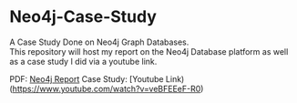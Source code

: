 # Neo4j-Case-Study
A Case Study Done on Neo4j Graph Databases. <br>
This repository will host my report on the Neo4j Database platform as well as a case study I did via a youtube link.

PDF: [Neo4j Report](/report.pdf)
Case Study: [Youtube Link)(https://www.youtube.com/watch?v=veBFEEeF-R0)
